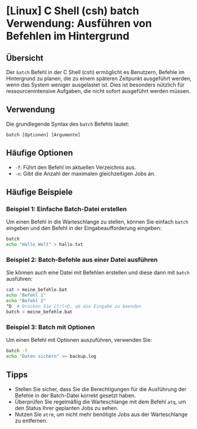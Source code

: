 # [Linux] C Shell (csh) batch Verwendung: Ausführen von Befehlen im Hintergrund

## Übersicht
Der `batch` Befehl in der C Shell (csh) ermöglicht es Benutzern, Befehle im Hintergrund zu planen, die zu einem späteren Zeitpunkt ausgeführt werden, wenn das System weniger ausgelastet ist. Dies ist besonders nützlich für ressourcenintensive Aufgaben, die nicht sofort ausgeführt werden müssen.

## Verwendung
Die grundlegende Syntax des `batch` Befehls lautet:

```
batch [Optionen] [Argumente]
```

## Häufige Optionen
- `-f`: Führt den Befehl im aktuellen Verzeichnis aus.
- `-n`: Gibt die Anzahl der maximalen gleichzeitigen Jobs an.

## Häufige Beispiele

### Beispiel 1: Einfache Batch-Datei erstellen
Um einen Befehl in die Warteschlange zu stellen, können Sie einfach `batch` eingeben und den Befehl in der Eingabeaufforderung eingeben:

```bash
batch
echo "Hallo Welt" > hallo.txt
```

### Beispiel 2: Batch-Befehle aus einer Datei ausführen
Sie können auch eine Datei mit Befehlen erstellen und diese dann mit `batch` ausführen:

```bash
cat > meine_befehle.bat
echo "Befehl 1" 
echo "Befehl 2"
^D  # Drücken Sie Ctrl+D, um die Eingabe zu beenden
batch < meine_befehle.bat
```

### Beispiel 3: Batch mit Optionen
Um einen Befehl mit Optionen auszuführen, verwenden Sie:

```bash
batch -f
echo "Daten sichern" >> backup.log
```

## Tipps
- Stellen Sie sicher, dass Sie die Berechtigungen für die Ausführung der Befehle in der Batch-Datei korrekt gesetzt haben.
- Überprüfen Sie regelmäßig die Warteschlange mit dem Befehl `atq`, um den Status Ihrer geplanten Jobs zu sehen.
- Nutzen Sie `atrm`, um nicht mehr benötigte Jobs aus der Warteschlange zu entfernen.